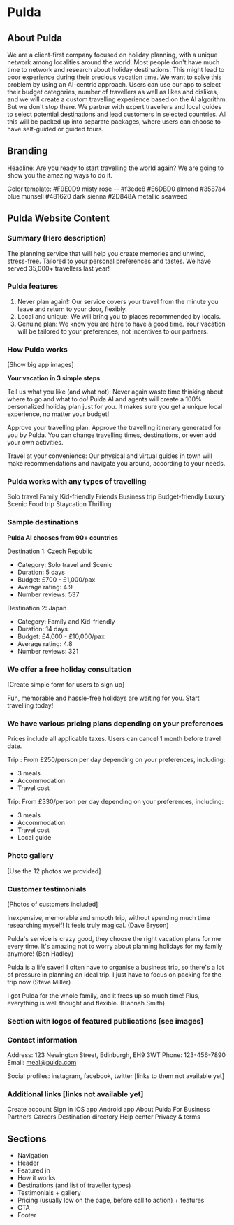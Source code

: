# Pulda

## About Pulda

We are a client-first company focused on holiday planning, with a unique network among localities around the world. Most people don't have much time to network and research about holiday destinations. This might lead to poor experience during their precious vacation time. We want to solve this problem by using an AI-centric approach. Users can use our app to select their budget categories, number of travellers as well as likes and dislikes, and we will create a custom travelling experience based on the AI algorithm. But we don't stop there. We partner with expert travellers and local guides to select potential destinations and lead customers in selected countries. All this will be packed up into separate packages, where users can choose to have self-guided or guided tours.  


## Branding

Headline: Are you ready to start travelling the world again? We are going to show you the amazing ways to do it.

Color template:
#F9E0D9 misty rose -- #f3ede8
#E6DBD0 almond
#3587a4 blue munsell
#481620 dark sienna
#2D848A metallic seaweed

## Pulda Website Content

### Summary (Hero description)

The planning service that will help you create memories and unwind, stress-free. Tailored to your personal preferences and tastes. We have served 35,000+ travellers last year!


### Pulda features

1. Never plan again!: Our service covers your travel from the minute you leave and return to your door, flexibly. 
2. Local and unique: We will bring you to places recommended by locals.
3. Genuine plan: We know you are here to have a good time. Your vacation will be tailored to your preferences, not incentives to our partners.


### How Pulda works

[Show big app images]

**Your vacation in 3 simple steps**

Tell us what you like (and what not): Never again waste time thinking about where to go and what to do! Pulda AI and agents will create a 100% personalized holiday plan just for you. It makes sure you get a unique local experience, no matter your budget!

Approve your travelling plan: Approve the travelling itinerary generated for you by Pulda. You can change travelling times, destinations, or even add your own activities.

Travel at your convenience: Our physical and virtual  guides in town will make recommendations and navigate you around, according to your needs.


### Pulda works with any types of travelling

Solo travel
Family
Kid-friendly
Friends
Business trip
Budget-friendly
Luxury
Scenic
Food trip
Staycation
Thrilling


### Sample destinations

**Pulda AI chooses from 90+ countries**

Destination 1: Czech Republic

- Category: Solo travel and Scenic
- Duration: 5 days
- Budget: £700 - £1,000/pax
- Average rating: 4.9
- Number reviews: 537

Destination 2: Japan

- Category: Family and Kid-friendly
- Duration: 14 days
- Budget: £4,000 - £10,000/pax
- Average rating: 4.8
- Number reviews: 321

### We offer a free holiday consultation

[Create simple form for users to sign up]

Fun, memorable and hassle-free holidays are waiting for you. Start travelling today!


### We have various pricing plans depending on your preferences

Prices include all applicable taxes. Users can cancel 1 month before travel date.

Trip : From £250/person per day depending on your preferences, including:

- 3 meals
- Accommodation
- Travel cost

Trip: From £330/person per day depending on your preferences, including:

- 3 meals
- Accommodation
- Travel cost
- Local guide


### Photo gallery

[Use the 12 photos we provided]

### Customer testimonials

[Photos of customers included]

Inexpensive, memorable and smooth trip, without spending much time researching myself! It feels truly magical. (Dave Bryson)

Pulda's service is crazy good, they choose the right vacation plans for me every time. It's amazing not to worry about planning holidays for my family anymore! (Ben Hadley)

Pulda is a life saver! I often have to organise a business trip, so there's a lot of pressure in planning an ideal trip. I just have to focus on packing for the trip now (Steve Miller)

I got Pulda for the whole family, and it frees up so much time! Plus, everything is well thought and flexible. (Hannah Smith)

### Section with logos of featured publications [see images]

### Contact information

Address: 123 Newington Street, Edinburgh, EH9 3WT
Phone: 123-456-7890
Email: meal@pulda.com

Social profiles: instagram, facebook, twitter [links to them not available yet]

### Additional links [links not available yet]

Create account
Sign in
iOS app
Android app
About Pulda
For Business
Partners
Careers
Destination directory
Help center
Privacy & terms

## Sections

- Navigation
- Header
- Featured in
- How it works
- Destinations (and list of traveller types)
- Testimonials + gallery
- Pricing (usually low on the page, before call to action) + features
- CTA
- Footer